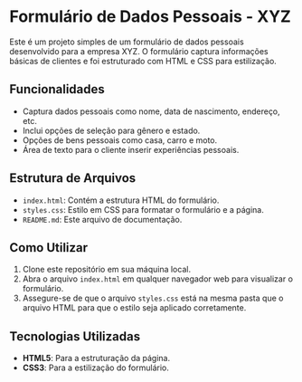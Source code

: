 # Formulário de Dados Pessoais - XYZ

Este é um projeto simples de um formulário de dados pessoais desenvolvido para a empresa XYZ. O formulário captura informações básicas de clientes e foi estruturado com HTML e CSS para estilização.

## Funcionalidades

- Captura dados pessoais como nome, data de nascimento, endereço, etc.
- Inclui opções de seleção para gênero e estado.
- Opções de bens pessoais como casa, carro e moto.
- Área de texto para o cliente inserir experiências pessoais.

## Estrutura de Arquivos

- `index.html`: Contém a estrutura HTML do formulário.
- `styles.css`: Estilo em CSS para formatar o formulário e a página.
- `README.md`: Este arquivo de documentação.

## Como Utilizar

1. Clone este repositório em sua máquina local.
2. Abra o arquivo `index.html` em qualquer navegador web para visualizar o formulário.
3. Assegure-se de que o arquivo `styles.css` está na mesma pasta que o arquivo HTML para que o estilo seja aplicado corretamente.

## Tecnologias Utilizadas

- **HTML5**: Para a estruturação da página.
- **CSS3**: Para a estilização do formulário.
